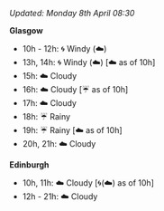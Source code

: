 *Updated: Monday 8th April 08:30*

**Glasgow**

* 10h - 12h: :cyclone: Windy (:cloud:)
* 13h, 14h: :cyclone: Windy (:cloud:) [:cloud: as of 10h]
* 15h: :cloud: Cloudy
* 16h: :cloud: Cloudy [:umbrella: as of 10h]
* 17h: :cloud: Cloudy
* 18h: :umbrella: Rainy
* 19h: :umbrella: Rainy [:cloud: as of 10h]
* 20h, 21h: :cloud: Cloudy

**Edinburgh**

* 10h, 11h: :cloud: Cloudy [:cyclone:(:cloud:) as of 10h]
* 12h - 21h: :cloud: Cloudy

